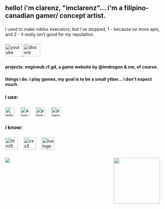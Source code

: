 <h2 align="left">hello! i'm clarenz, "imclarenz"... i'm a filipino-canadian gamer/ concept artist.</h2>

###

<p align="left">I used to make roblox executors, but i've stopped, 1 - because no more apis, and 2 - it really isn't good for my reputation.</p>

###

<div align="left">
  <a href="https://www.youtube.com/@imclarenz." target="_blank">
    <img src="https://raw.githubusercontent.com/maurodesouza/profile-readme-generator/master/src/assets/icons/social/youtube/default.svg" width="55" height="40" alt="youtube logo"  />
  </a>
  <a href="https://discordapp.com/users/784853163731451925" target="_blank">
    <img src="https://raw.githubusercontent.com/maurodesouza/profile-readme-generator/master/src/assets/icons/social/discord/default.svg" width="55" height="40" alt="discord logo"  />
  </a>
</div>

###

<h4 align="left">projects: engineub.rf.gd, a game website by @imdrogon & me, of course.</h4>

###

<h4 align="left">things i do: i play games, my goal is to be a small ytber... i don't expect much.</h4>

###

<h3 align="left">i use:</h3>

###

<div align="left">
  <img src="https://img.shields.io/badge/Windows-0078D6?logo=windows&logoColor=white&style=for-the-badge" height="30" alt="windows8 logo"  />
  <img width="12" />
  <img src="https://img.shields.io/badge/Apple-000000?logo=apple&logoColor=white&style=for-the-badge" height="30" alt="apple logo"  />
  <img width="12" />
  <img src="https://img.shields.io/badge/Adobe Photoshop-31A8FF?logo=adobephotoshop&logoColor=black&style=for-the-badge" height="30" alt="photoshop logo"  />
  <img width="12" />
  <img src="https://img.shields.io/badge/Adobe Premiere Pro-9999FF?logo=adobepremierepro&logoColor=black&style=for-the-badge" height="30" alt="premierepro logo"  />
</div>

###

<h3 align="left">i know:</h3>

###

<div align="left">
  <img src="https://skillicons.dev/icons?i=html" height="40" alt="html5 logo"  />
  <img width="12" />
  <img src="https://skillicons.dev/icons?i=css" height="40" alt="css3 logo"  />
  <img width="12" />
  <img src="https://skillicons.dev/icons?i=lua" height="40" alt="lua logo"  />
</div>

###

<img align="right" height="150" src="https://media1.tenor.com/m/VOf_IsXVKfsAAAAC/meme-elmo.gif"  />

###

<img align="left" src="https://visitor-badge.laobi.icu/badge?page_id=imclarenzz.imclarenzz&left_text=profile%20visitors"  />

###
